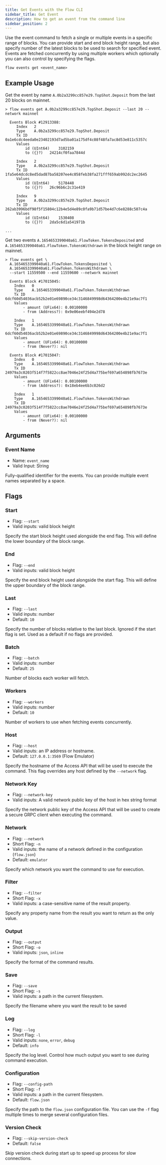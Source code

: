 ```yaml
---
title: Get Events with the Flow CLI
sidebar_title: Get Event
description: How to get an event from the command line
sidebar_position: 2
---
```


Use the event command to fetch a single or multiple events in a specific range of blocks. 
You can provide start and end block height range, but also specify number of the latest blocks to 
be used to search for specified event. Events are fetched concurrently by using multiple workers which 
optionally you can also control by specifying the flags.

```shell
flow events get <event_name>
```

## Example Usage

Get the event by name `A.0b2a3299cc857e29.TopShot.Deposit` from the last 20 blocks on mainnet.
```shell
> flow events get A.0b2a3299cc857e29.TopShot.Deposit --last 20 --network mainnet

  Events Block #12913388:
	 Index	 2
	 Type	 A.0b2a3299cc857e29.TopShot.Deposit
	 Tx ID	 0a1e6cdc4eeda0e23402193d7ad5ba01a175df4c08f48fa7ac8d53e811c5357c
	 Values
		 id (UInt64)	3102159
		 to ({}?)	24214cf0faa7844d

	 Index	 2
	 Type	 A.0b2a3299cc857e29.TopShot.Deposit
	 Tx ID	 1fa5e64dcdc8ed5dad87ba58207ee4c058feb38fa271fff659ab992dc2ec2645
	 Values
		 id (UInt64)	5178448
		 to ({}?)	26c96b6c2c31e419

	 Index	 9
	 Type	 A.0b2a3299cc857e29.TopShot.Deposit
	 Tx ID	 262ab3996bdf98f5f15804c12b4e5d4e89c0fa9b71d57be4d7c6e8288c507c4a
	 Values
		 id (UInt64)	1530408
		 to ({}?)	2da5c6d1a541971b

...
```

Get two events `A.1654653399040a61.FlowToken.TokensDeposited` 
and `A.1654653399040a61.FlowToken.TokensWithdrawn` in the block height range on mainnet. 
```shell
> flow events get \
  A.1654653399040a61.FlowToken.TokensDeposited \
  A.1654653399040a61.FlowToken.TokensWithdrawn \ 
  --start 11559500 --end 11559600 --network mainnet
  
  Events Block #17015045:
    Index	0
    Type	A.1654653399040a61.FlowToken.TokensWithdrawn
    Tx ID	6dcf60d54036acb52b2e01e69890ce34c3146849998d64364200e4b21e9ac7f1
    Values
		- amount (UFix64): 0.00100000 
		- from (Address?): 0x9e06eebf494e2d78 

    Index	1
    Type	A.1654653399040a61.FlowToken.TokensWithdrawn
    Tx ID	6dcf60d54036acb52b2e01e69890ce34c3146849998d64364200e4b21e9ac7f1
    Values
		- amount (UFix64): 0.00100000 
		- from (Never?): nil 

  Events Block #17015047:
    Index	0
    Type	A.1654653399040a61.FlowToken.TokensWithdrawn
    Tx ID	24979a3c0203f514f7f5822cc8ae7046e24f25d4a775bef697a654898fb7673e
    Values
		- amount (UFix64): 0.00100000 
		- from (Address?): 0x18eb4ee6b3c026d2 

    Index	1
    Type	A.1654653399040a61.FlowToken.TokensWithdrawn
    Tx ID	24979a3c0203f514f7f5822cc8ae7046e24f25d4a775bef697a654898fb7673e
    Values
		- amount (UFix64): 0.00100000 
		- from (Never?): nil 
```

## Arguments

### Event Name

- Name: `event_name`
- Valid Input: String

Fully-qualified identifier for the events.
You can provide multiple event names separated by a space.

## Flags

### Start

- Flag: `--start`
- Valid inputs: valid block height

Specify the start block height used alongside the end flag. 
This will define the lower boundary of the block range.

### End

- Flag: `--end`
- Valid inputs: valid block height

Specify the end block height used alongside the start flag.
This will define the upper boundary of the block range.

### Last

- Flag: `--last`
- Valid inputs: number
- Default: `10`

Specify the number of blocks relative to the last block. Ignored if the 
start flag is set. Used as a default if no flags are provided.

### Batch

- Flag: `--batch`
- Valid inputs: number
- Default: `25`

Number of blocks each worker will fetch.

### Workers

- Flag: `--workers`
- Valid inputs: number
- Default: `10`

Number of workers to use when fetching events concurrently.


### Host

- Flag: `--host`
- Valid inputs: an IP address or hostname.
- Default: `127.0.0.1:3569` (Flow Emulator)

Specify the hostname of the Access API that will be
used to execute the command. This flag overrides
any host defined by the `--network` flag.

### Network Key

- Flag: `--network-key`
- Valid inputs: A valid network public key of the host in hex string format

Specify the network public key of the Access API that will be
used to create a secure GRPC client when executing the command.

### Network

- Flag: `--network`
- Short Flag: `-n`
- Valid inputs: the name of a network defined in the configuration (`flow.json`)
- Default: `emulator`

Specify which network you want the command to use for execution.

### Filter

- Flag: `--filter`
- Short Flag: `-x`
- Valid inputs: a case-sensitive name of the result property.

Specify any property name from the result you want to return as the only value.

### Output

- Flag: `--output`
- Short Flag: `-o`
- Valid inputs: `json`, `inline`

Specify the format of the command results.

### Save

- Flag: `--save`
- Short Flag: `-s`
- Valid inputs: a path in the current filesystem.

Specify the filename where you want the result to be saved

### Log

- Flag: `--log`
- Short Flag: `-l`
- Valid inputs: `none`, `error`, `debug`
- Default: `info`

Specify the log level. Control how much output you want to see during command execution.

### Configuration

- Flag: `--config-path`
- Short Flag: `-f`
- Valid inputs: a path in the current filesystem.
- Default: `flow.json`

Specify the path to the `flow.json` configuration file.
You can use the `-f` flag multiple times to merge
several configuration files.

### Version Check

- Flag: `--skip-version-check`
- Default: `false`

Skip version check during start up to speed up process for slow connections.